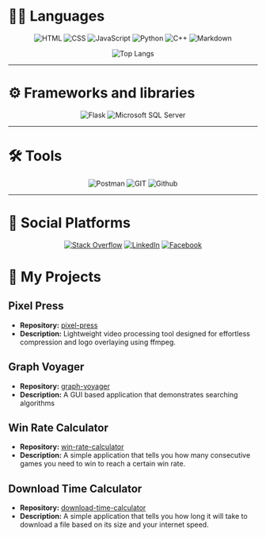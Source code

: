 

# **🧑‍💻 Languages**
<div align="center">
  
![HTML](https://img.shields.io/badge/-HTML5-E34F26?logo=html5&&style=for-the-badge&logoColor=white)
![CSS](https://img.shields.io/badge/-CSS3-1572B6?logo=css3&&style=for-the-badge&logoColor=white)
![JavaScript](https://img.shields.io/badge/-JavaScript-F7DF1E?logo=javascript&&style=for-the-badge&logoColor=black)
![Python](https://img.shields.io/badge/-Python-3776AB?logo=python&&style=for-the-badge&logoColor=white)
![C++](https://img.shields.io/badge/-C++-00599C?logo=c%2B%2B&&&style=for-the-badge&logoColor=white)
![Markdown](https://img.shields.io/badge/-markdown-%23000000?&style=for-the-badge&logo=markdown&logoColor=white)

![Top Langs](https://github-readme-stats.vercel.app/api/top-langs/?username=medovanx)

</div>

-----

# **⚙️ Frameworks and libraries**
<div align="center">

![Flask](https://img.shields.io/badge/Flask-000000?logo=flask&style=for-the-badge&logoColor=white)
![Microsoft SQL Server](https://img.shields.io/badge/Microsoft%20SQL%20Server-2019-3776AB?logo=microsoft%20sql%20server&style=for-the-badge&logoColor=white)
</div>


-----
# **🛠️ Tools**
<div align="center">

![Postman](https://img.shields.io/badge/Postman-FF6C37?logo=postman&style=for-the-badge&logoColor=white)
![GIT](https://img.shields.io/badge/Git-F05032?logo=git&style=for-the-badge&logoColor=white)
![Github](https://img.shields.io/badge/github%20-%23121011.svg?&style=for-the-badge&logo=github&logoColor=white)
</div>

-----

# 📩 Social Platforms
<div align="center">
  
[![Stack Overflow](https://img.shields.io/badge/-Stack%20Overflow-FE7A16?logo=stackoverflow&style=for-the-badge&logoColor=white)](https://stackoverflow.com/users/17620209/mohamed-darwesh)
[![LinkedIn](https://img.shields.io/badge/-LinkedIn-0077B5?logo=linkedin&style=for-the-badge&logoColor=white)](https://www.linkedin.com/in/medovanx)
[![Facebook](https://img.shields.io/badge/-Facebook-1877F2?logo=facebook&style=for-the-badge&logoColor=white)](https://www.facebook.com/medovanx)

</div>

# 🔷 My Projects
## Pixel Press
- **Repository:** [ pixel-press](https://github.com/medovanx/pixel-press)
- **Description:** Lightweight video processing tool designed for effortless compression and logo overlaying using ffmpeg.
  
## Graph Voyager
- **Repository:** [graph-voyager](https://github.com/medovanx/graph-voyager)
- **Description:** A GUI based application that demonstrates searching algorithms
  
## Win Rate Calculator

- **Repository:** [win-rate-calculator](https://github.com/medovanx/win-rate-calculator)
- **Description:** A simple application that tells you how many consecutive games you need to win to reach a certain win rate.

## Download Time Calculator

- **Repository:** [ download-time-calculator](https://github.com/medovanx/download-time-calculator)
- **Description:** A simple application that tells you how long it will take to download a file based on its size and your internet speed.

